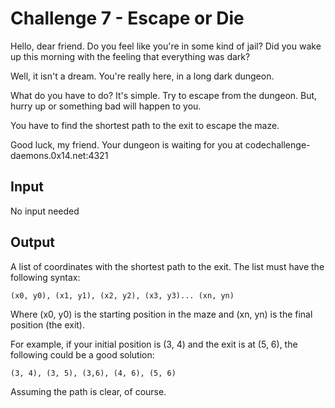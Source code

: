# Challenge 7 - Escape or Die

Hello, dear friend. Do you feel like you're in some kind of jail? Did you wake up this morning with the feeling that everything was dark?

Well, it isn't a dream. You're really here, in a long dark dungeon.

What do you have to do? It's simple. Try to escape from the dungeon. But, hurry up or something bad will happen to you.

You have to find the shortest path to the exit to escape the maze.

Good luck, my friend. Your dungeon is waiting for you at codechallenge-daemons.0x14.net:4321

## Input

No input needed

## Output

A list of coordinates with the shortest path to the exit. The list must have the following syntax:

```
(x0, y0), (x1, y1), (x2, y2), (x3, y3)... (xn, yn)
```

Where (x0, y0) is the starting position in the maze and (xn, yn) is the final position (the exit).

For example, if your initial position is (3, 4) and the exit is at (5, 6), the following could be a good solution:

```
(3, 4), (3, 5), (3,6), (4, 6), (5, 6)
```

Assuming the path is clear, of course.
